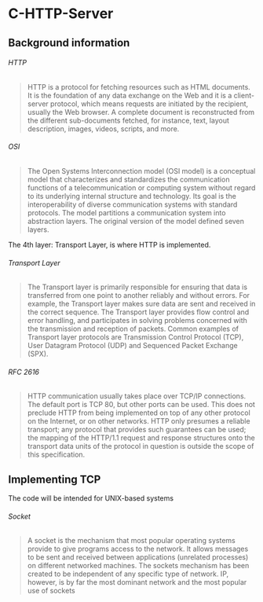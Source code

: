 # C-HTTP-Server

## Background information

###### HTTP
>HTTP is a protocol for fetching resources such as HTML documents. It is the foundation of any data exchange on the Web and it is a client-server protocol, which means requests are initiated by the recipient, usually the Web browser. A complete document is reconstructed from the different sub-documents fetched, for instance, text, layout description, images, videos, scripts, and more. 

###### OSI
>The Open Systems Interconnection model (OSI model) is a conceptual model that characterizes and standardizes the communication functions of a telecommunication or computing system without regard to its underlying internal structure and technology. Its goal is the interoperability of diverse communication systems with standard protocols. The model partitions a communication system into abstraction layers. The original version of the model defined seven layers.

The 4th layer: Transport Layer, is where HTTP is implemented.

###### Transport Layer
>The Transport layer is primarily responsible for ensuring that data is transferred from one point to another reliably and without errors. For example, the Transport layer makes sure data are sent and received in the correct sequence. The Transport layer provides flow control and error handling, and participates in solving problems concerned with the transmission and reception of packets. Common examples of Transport layer protocols are Transmission Control Protocol (TCP), User Datagram Protocol (UDP) and Sequenced Packet Exchange (SPX).

###### RFC 2616
>HTTP communication usually takes place over TCP/IP connections. The default port is TCP 80, but other ports can be used. This does not preclude HTTP from being implemented on top of any other protocol on the Internet, or on other networks. HTTP only presumes a reliable transport; any protocol that provides such guarantees can be used; the mapping of the HTTP/1.1 request and response structures onto the transport data units of the protocol in question is outside the scope of this specification.

## Implementing TCP

The code will be intended for UNIX-based systems

###### Socket
>A socket is the mechanism that most popular operating systems provide to give programs access to the network. It allows messages to be sent and received between applications (unrelated processes) on different networked machines. The sockets mechanism has been created to be independent of any specific type of network. IP, however, is by far the most dominant network and the most popular use of sockets